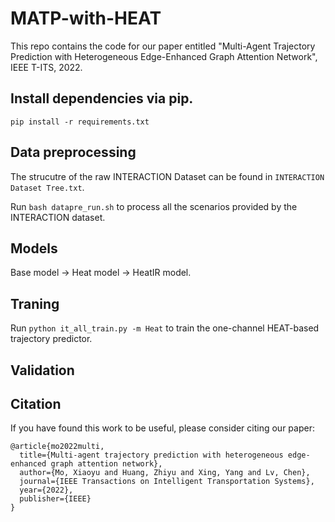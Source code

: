 # MATP-with-HEAT
This repo contains the code for our paper entitled "Multi-Agent Trajectory Prediction with Heterogeneous Edge-Enhanced Graph Attention Network", IEEE T-ITS, 2022.

## Install dependencies via pip.
`pip install -r requirements.txt`

## Data preprocessing
The strucutre of the raw INTERACTION Dataset can be found in `INTERACTION Dataset Tree.txt`.

Run `bash datapre_run.sh` to process all the scenarios provided by the INTERACTION dataset.

## Models
Base model -> Heat model -> HeatIR model.

## Traning
Run `python it_all_train.py -m Heat` to train the one-channel HEAT-based trajectory predictor.

## Validation

## Citation
If you have found this work to be useful, please consider citing our paper:
```
@article{mo2022multi,
  title={Multi-agent trajectory prediction with heterogeneous edge-enhanced graph attention network},
  author={Mo, Xiaoyu and Huang, Zhiyu and Xing, Yang and Lv, Chen},
  journal={IEEE Transactions on Intelligent Transportation Systems},
  year={2022},
  publisher={IEEE}
}
```
